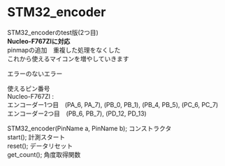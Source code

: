 # STM32_encoder  
STM32_encoderのtest版(2つ目)  
**Nucleo-F767ZIに対応**  
pinmapの追加　重複した処理をなくした  
これから使えるマイコンを増やしていきます  
  
エラーのないエラー  
  
使えるピン番号  
Nucleo-F767ZI :  
エンコーダー1つ目　(PA_6, PA_7), (PB_0, PB_1), (PB_4, PB_5), (PC_6, PC_7)   
エンコーダー2つ目　(PB_6, PB_7), (PD_12, PD_13)  

STM32_encoder(PinName a, PinName b);        コンストラクタ  
start();                                    計測スタート  
reset();                                    データリセット  
get_count();                                角度取得関数  
